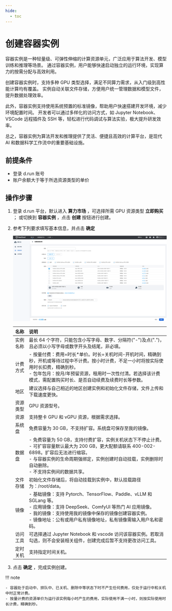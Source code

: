 ```yaml
---
hide:
  - toc
---
```


# 创建容器实例

容器实例是一种轻量级、可弹性伸缩的计算资源单元，广泛应用于算法开发、模型训练和推理等场景。
通过容器实例，用户能够快速启动独立的运行环境，实现算力的按需分配与高效利用。

创建容器实例时，支持多种 GPU 类型选择，满足不同算力需求，从入门级到高性能计算均有覆盖。
实例自动关联文件存储，方便用户统一管理数据和模型文件，提升数据处理效率。

此外，容器实例支持使用系统预置的标准镜像，帮助用户快速搭建开发环境，减少环境配置时间。
开发者可以通过多样化的访问方式，如 Jupyter Notebook、VSCode 远程插件及 SSH
等，轻松进行代码调试与算法实验，极大提升研发效率。

总之，容器实例为算法开发和推理提供了灵活、便捷且高效的计算平台，是现代 AI 和数据科学工作流中的重要基础设施。

## 前提条件

- 登录 d.run 账号
- 账户余额大于等于所选资源类型的单价

## 操作步骤

1. 登录 d.run 平台，默认进入 **算力市场** ，可选择所需 GPU 资源类型 **立即购买** ；
   或切换到 **容器实例** ，点击 **创建** 按钮进行创建。

1. 参考下列要求填写基本信息，并点击 **确定**

    ![创建容器实例2](../zestu/images/createpod2.png)

    | 名称 | 说明 |
    |-----|------|
    | 实例名称 | 最长 64 个字符，只能包含小写字母、数字、分隔符("-")及点(".")，且必须以小写字母或数字开头及结尾，非必填。 |
    | 计费方式 | - 按量付费：费用=时长*单价。时长=关机时间-开机时间，精确到秒，开机或等待过程中不计费。按小时计费，不足一小时将按实际使用时长扣费，精确到秒。 <br/> - 包年包月：按月/年预留资源，租用时一次性付清。若选择该计费模式，需配置购买时长、是否自动续费及续费时长等参数。|
    | 地区 | 建议选择与自己相近的地区创建实例和初始化文件存储，文件上传和下载速度更快。 |
    | 资源类型 | GPU 资源型号。 |
    | 资源 | 支持整卡 GPU 和 vGPU 资源，根据需求选择。 |
    | 系统盘 | 免费容量为 30 GB，不支持扩容。系统盘可保存至我的镜像。|
    | 数据盘 | - 免费容量为 50 GB，支持付费扩容，实例关机状态下不停止计费。 <br/> - 可扩容容量默认最大为 200 GB，更大配额请联系 400-002-6898。扩容后无法进行缩容。 <br/> - 与容器实例的生命周期强绑定，实例创建时自动挂载，实例删除时自动删除。 <br/> - 不支持实例间的数据共享。|
    | 文件存储 | 初始化文件存储后，将自动挂载到实例中，默认挂载路径为：/root/data。 |
    | 镜像 | - 基础镜像：支持 Pytorch、TensorFlow、Paddle、vLLM 和 SGLang 等。 <br/> - 应用镜像：支持 DeepSeek、ComfyUI 等热门 AI 应用镜像。 <br/> - 我的镜像：支持使用我的镜像中保存的镜像创建容器实例。 <br/> - 镜像地址：公有或用户私有镜像地址，私有镜像需输入用户名和密码。|
    | 访问工具 | 可选择通过 Jupyter Notebook 和 vscode 访问该容器实例。若取消勾选，则不会安装相关组件，创建完成后暂不支持更改访问工具。 |
    | 定时关机 | 支持指定时间关机。 |
  
1. 点击 **确定** ，完成实例创建。

!!! note

    - 容器处于启动中、排队中、已关机、删除中等状态下时不产生任何费用，仅处于运行中和关机中时正常计费。
    - 按量计费的资源单价为运行该实例每小时产生的费用，实际使用不满一小时，则按实际使用时长计费，精确到秒。
